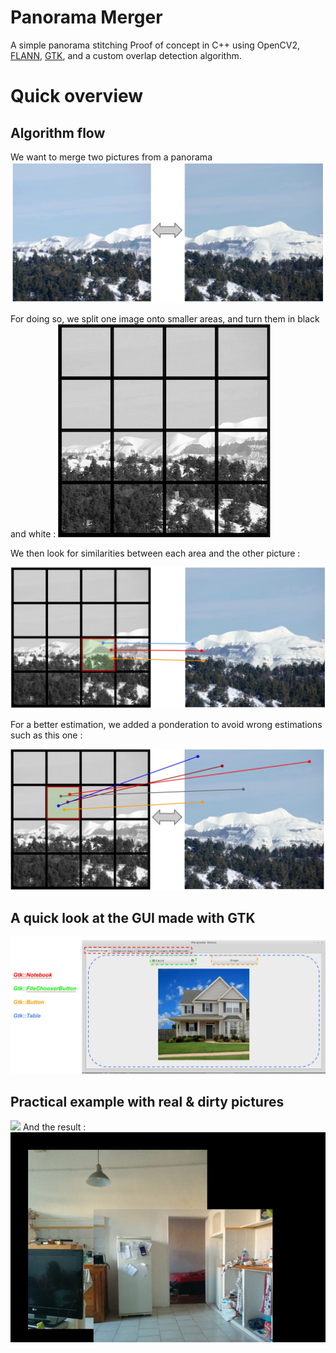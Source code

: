 # Panorama Merger

A simple panorama stitching Proof of concept in C++ using OpenCV2, [FLANN](http://docs.opencv.org/2.4.11/modules/flann/doc/flann_fast_approximate_nearest_neighbor_search.html), [GTK](https://www.gtk.org/), and a custom overlap detection algorithm.

# Quick overview

## Algorithm flow

We want to merge two pictures from a panorama
![](https://github.com/maximetouroute/Projet_Panorama/blob/master/readme_img/1.jpg)

For doing so, we split one image onto smaller areas, and turn them in black and white :
![](https://github.com/maximetouroute/Projet_Panorama/blob/master/readme_img/2.jpg)

We then look for similarities between each area and the other picture :

![](https://github.com/maximetouroute/Projet_Panorama/blob/master/readme_img/3.jpg)

For a better estimation, we added a ponderation to avoid wrong estimations such as this one : 

![](https://github.com/maximetouroute/Projet_Panorama/blob/master/readme_img/4.jpg)

## A quick look at the GUI made with GTK

![](https://github.com/maximetouroute/Projet_Panorama/blob/master/readme_img/5.jpg)

## Practical example with real & dirty pictures

![](https://github.com/maximetouroute/Projet_Panorama/blob/master/img/6.jpg)
And the result : 
![](https://github.com/maximetouroute/Projet_Panorama/blob/master/img/result.jpg)
